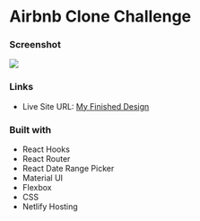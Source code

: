 # Airbnb Clone Challenge

### Screenshot

![](./images/screencapture.png)

### Links

- Live Site URL: [My Finished Design](https://stoic-albattani-2b34e3.netlify.app/)

### Built with

- React Hooks
- React Router
- React Date Range Picker
- Material UI
- Flexbox
- CSS
- Netlify Hosting
